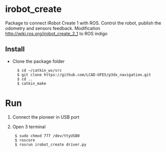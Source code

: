 # irobot_create
Package to connect iRobot Create 1 with ROS. Control the robot, publish the odometry and sensors feedback.
Modification http://wiki.ros.org/irobot_create_2_1 to ROS indigo

## Install
- Clone the package folder

		$ cd ~/catkin_ws/src
		$ git clone https://github.com/LCAD-UFES/p3dx_navigation.git
		$ cd ..
		$ catkin_make

# Run
1. Connect the pioneer in USB port

2. Open 3 terminal

		$ sudo chmod 777 /dev/ttyUSB0
		$ roscore
		$ rosrun irobot_create driver.py


